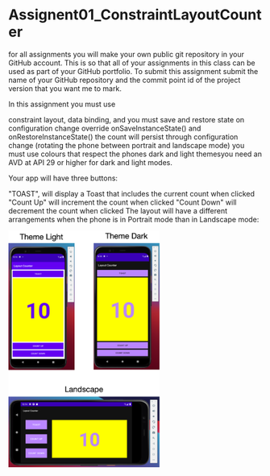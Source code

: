 # Assignent01_ConstraintLayoutCounter

for all assignments you will make your own public git repository in your GitHub account. This is so that all of your assignments in this class can be used as part of your GitHub portfolio. To submit this assignment submit the name of your GitHub repository and the commit point id of the project version that you want me to mark. 

In this assignment you must use

constraint layout,
data binding,
and you must save and restore state on configuration change  override onSaveInstanceState() and onRestoreInstanceState()
the count will persist through configuration change (rotating the phone between portrait and landscape mode)
you must use colours that respect the phones dark and light themesyou need an AVD at API 29 or higher for dark and light modes. 
 

Your app will have three buttons:  

"TOAST",  will display a Toast that includes the current count when clicked
"Count Up" will increment the count when clicked
"Count Down" will decrement the count when clicked
The layout will have a different arrangements when the phone is in Portrait mode than in Landscape mode:

<img src="Constraint Layout Counter.png" width="300"/>
